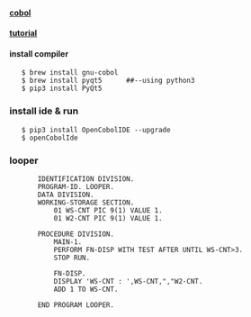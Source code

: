 #### [cobol](https://consulting-bolte.de/index.php/tech-blog/cobol/184-install-cobol-on-macos-x)
#### [tutorial](https://riptutorial.com/cobol)
#### install compiler
```
   $ brew install gnu-cobol
   $ brew install pyqt5      ##--using python3
   $ pip3 install PyQt5
```
###  install ide & run
```
   $ pip3 install OpenCobolIDE --upgrade
   $ openCobolIde
```
### looper  
```
       IDENTIFICATION DIVISION.
       PROGRAM-ID. LOOPER.
       DATA DIVISION.
       WORKING-STORAGE SECTION.
           01 WS-CNT PIC 9(1) VALUE 1.
           01 W2-CNT PIC 9(1) VALUE 1.

       PROCEDURE DIVISION.
           MAIN-1.
           PERFORM FN-DISP WITH TEST AFTER UNTIL WS-CNT>3.
           STOP RUN.

           FN-DISP.
           DISPLAY 'WS-CNT : ',WS-CNT,","W2-CNT.
           ADD 1 TO WS-CNT.

       END PROGRAM LOOPER.
```